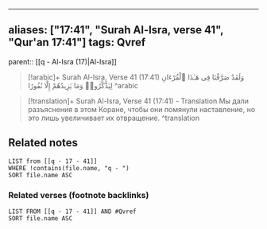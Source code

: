 
---
aliases: ["17:41", "Surah Al-Isra, verse 41", "Qur'an 17:41"]
tags: Qvref
---

parent:: [[q - Al-Isra (17)|Al-Isra]]

> [!arabic]+ Surah Al-Isra, Verse 41 (17:41)
> <span class="quran-arabic">وَلَقَدْ صَرَّفْنَا فِى هَـٰذَا ٱلْقُرْءَانِ لِيَذَّكَّرُوا۟ وَمَا يَزِيدُهُمْ إِلَّا نُفُورًا</span>
^arabic

> [!translation]+ Surah Al-Isra, Verse 41 (17:41) - Translation
> Мы дали разъяснения в этом Коране, чтобы они помянули наставление, но это лишь увеличивает их отвращение.
^translation



## Related notes
```dataview
LIST from [[q - 17 - 41]]
WHERE !contains(file.name, "q - ")
SORT file.name ASC
```

### Related verses (footnote backlinks)
```dataview
LIST FROM [[q - 17 - 41]] AND #Qvref
SORT file.name ASC
```


